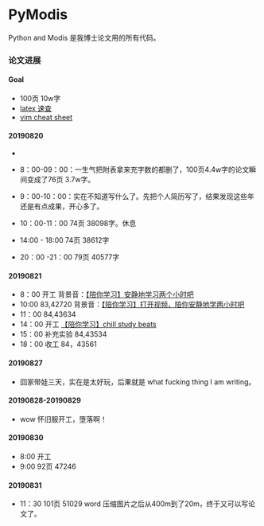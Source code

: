 # PyModis
Python and Modis
是我博士论文用的所有代码。

### 论文进展

#### Goal

- 100页 10w字
- [latex 速查](http://www.mohu.org/info/symbols/symbols.htm)
- [vim cheat sheet](https://vim.rtorr.com/lang/zh_cn)

#### 20190820
- 

- 8：00-09：00：一生气把附表拿来充字数的都删了，100页4.4w字的论文瞬间变成了76页 3.7w字。
- 9：00-10：00：实在不知道写什么了。先把个人简历写了，结果发现这些年还是有点成果，开心多了。
- 10：00-11：00 74页 38098字。休息


- 14:00 - 18:00 74页 38612字
- 20：00 -21：00 79页 40577字

#### 20190821

- 8：00 开工 背景音：[【陪你学习】安静地学习两个小时吧](https://www.bilibili.com/video/av29322161/)
- 10:00 83,42720 背景音：[【陪你学习】打开视频，陪你安静地学两小时吧](https://www.bilibili.com/video/av24874688/?spm_id_from=333.788.videocard.1)
- 11：00 84,43634
- 14：00 开工 [【陪你学习】chill study beats ](https://www.bilibili.com/video/av30741130/?p=2)
- 15：00 补充实验 84,43534
- 18：00 收工 84，43561

#### 20190827

- 回家带娃三天，实在是太好玩，后果就是 what fucking thing I am writing。

#### 20190828-20190829

- wow 怀旧服开工，堕落啊！

#### 20190830

- 8:00 开工
- 9:00 92页 47246

#### 20190831

- 11：30 101页 51029 word 压缩图片之后从400m到了20m，终于又可以写论文了。
